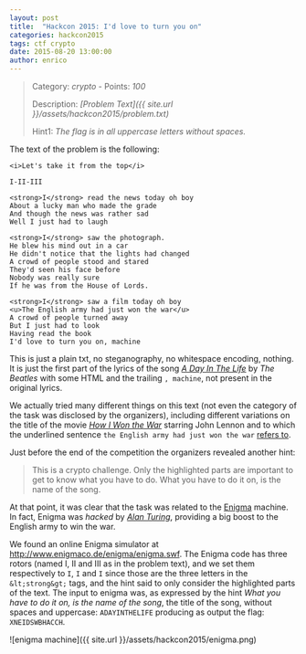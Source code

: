 ```yaml
---
layout: post
title:  "Hackcon 2015: I'd love to turn you on"
categories: hackcon2015
tags: ctf crypto
date: 2015-08-20 13:00:00
author: enrico
---
```


> Category: *crypto* - Points: *100*
>
> Description: *[Problem Text]({{ site.url }}/assets/hackcon2015/problem.txt)*
>
> Hint1: *The flag is in all uppercase letters without spaces.*

The text of the problem is the following:


    <i>Let's take it from the top</i>

    I-II-III

    <strong>I</strong> read the news today oh boy
    About a lucky man who made the grade
    And though the news was rather sad
    Well I just had to laugh

    <strong>I</strong> saw the photograph.
    He blew his mind out in a car
    He didn't notice that the lights had changed
    A crowd of people stood and stared
    They'd seen his face before
    Nobody was really sure
    If he was from the House of Lords.

    <strong>I</strong> saw a film today oh boy
    <u>The English army had just won the war</u>
    A crowd of people turned away
    But I just had to look
    Having read the book
    I'd love to turn you on, machine


This is just a plain txt, no steganography, no whitespace encoding, nothing. It is just the first part of the lyrics of the song [*A Day In The Life*](https://www.youtube.com/watch?v=P-Q9D4dcYng) by *The Beatles* with some HTML and the trailing `, machine`, not present in the original lyrics.

We actually tried many different things on this text (not even the category of the task was disclosed by the organizers), including different variations on the title of the movie [*How I Won the War*](https://en.wikipedia.org/wiki/How_I_Won_the_War) starring John Lennon and to which the underlined sentence `the English army had just won the war` [refers to](https://en.wikipedia.org/wiki/A_Day_in_the_Life).

Just before the end of the competition the organizers revealed another hint:

> This is a crypto challenge. Only the highlighted parts are important to get to know what you have to do. What you have to do it on, is the name of the song.

At that point, it was clear that the task was related to the [Enigma](https://en.wikipedia.org/wiki/Enigma_machine) machine. In fact, Enigma was *hacked* by [*Alan Turing*](https://en.wikipedia.org/wiki/Alan_Turing), providing a big boost to the English army to win the war.

We found an online Enigma simulator at <http://www.enigmaco.de/enigma/enigma.swf>. The Enigma code has three rotors (named I, II and III as in the problem text), and we set them respectively to `I`, `I` and `I` since those are the three letters in the `&lt;strong&gt;` tags, and the hint said to only consider the highlighted parts of the text. The input to enigma was, as expressed by the hint *What you have to do it on, is the name of the song*, the title of the song, without spaces and uppercase: `ADAYINTHELIFE` producing as output the flag: `XNEIDSWBHACCH`.

![enigma machine]({{ site.url }}/assets/hackcon2015/enigma.png)

